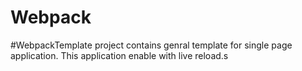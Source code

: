 # Webpack

#WebpackTemplate project contains genral template for single page application. This application enable with live reload.s